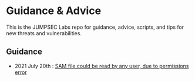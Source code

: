 # Guidance & Advice

This is the JUMPSEC Labs repo for guidance, advice, scripts, and tips for new threats and vulnerabilities.

## Guidance
* 2021 July 20th : [SAM file could be read by any user, due to permissions error](SAM_Permissions/readme.md)
